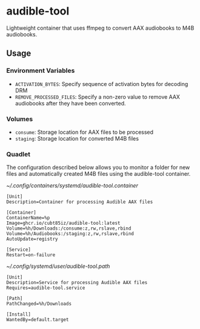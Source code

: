 # audible-tool

Lightweight container that uses ffmpeg to convert AAX audiobooks to M4B audiobooks.

## Usage

### Environment Variables

- `ACTIVATION_BYTES`: Specify sequence of activation bytes for decoding DRM
- `REMOVE_PROCESSED_FILES`: Specify a non-zero value to remove AAX audiobooks after they have been converted.

### Volumes

- `consume`: Storage location for AAX files to be processed
- `staging`: Storage location for converted M4B files

### Quadlet

The configuration described below allows you to monitor a folder for new files and automatically created M4B files using the audible-tool container.

_~/.config/containers/systemd/audible-tool.container_

```
[Unit]
Description=Container for processing Audible AAX files

[Container]
ContainerName=%p
Image=ghcr.io/cubt85iz/audible-tool:latest
Volume=%h/Downloads:/consume:z,rw,rslave,rbind
Volume=%h/Audiobooks:/staging:z,rw,rslave,rbind
AutoUpdate=registry

[Service]
Restart=on-failure
```

_~/.config/systemd/user/audible-tool.path_

```
[Unit]
Description=Service for processing Audible AAX files
Requires=audible-tool.service

[Path]
PathChanged=%h/Downloads

[Install]
WantedBy=default.target
```
